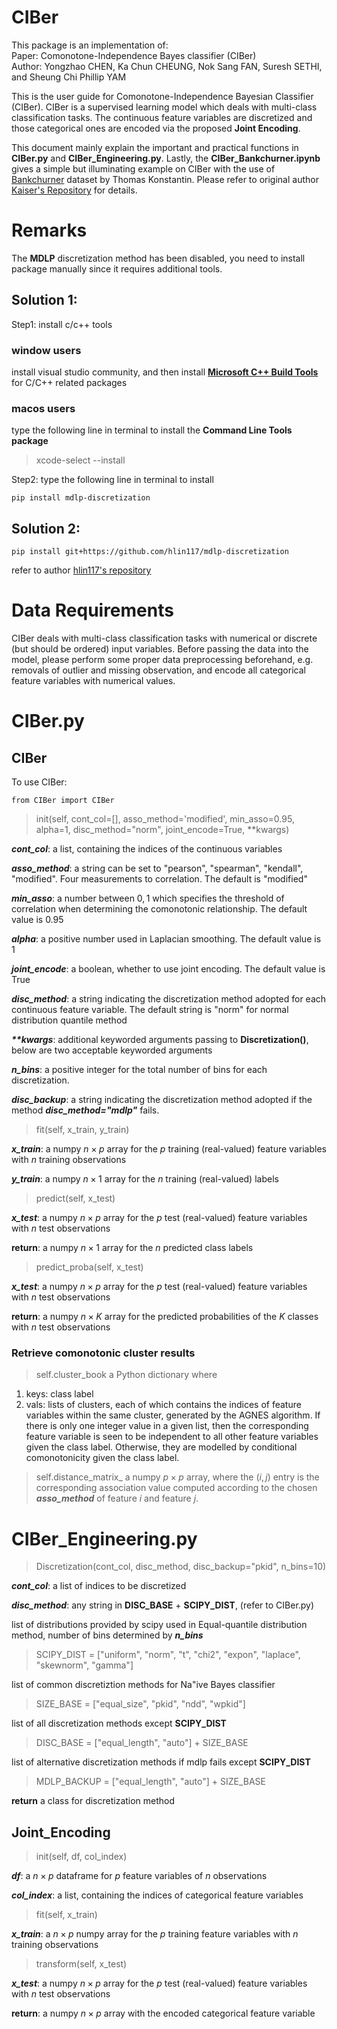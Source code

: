 # CIBer
This package is an implementation of:<br />
Paper: Comonotone-Independence Bayes classifier (CIBer)  <br />
Author: Yongzhao CHEN, Ka Chun CHEUNG, Nok Sang FAN, Suresh SETHI, and Sheung Chi Phillip YAM

This is the user guide for Comonotone-Independence Bayesian Classifier (CIBer). CIBer is a supervised learning model which deals with multi-class classification tasks. The continuous feature variables are discretized and those categorical ones are encoded via the proposed **Joint Encoding**. 

This document mainly explain the important and practical functions in **CIBer.py** and **CIBer_Engineering.py**. Lastly, the **CIBer_Bankchurner.ipynb** gives a simple but illuminating example on CIBer with the use of [Bankchurner](https://www.kaggle.com/code/thomaskonstantin/bank-churn-data-exploration-and-churn-prediction/data) dataset by Thomas Konstantin. Please refer to original author [Kaiser's Repository](https://github.com/kaiser1999/CIBer) for details.

# Remarks
The **MDLP** discretization method has been disabled, you need to install package manually since it requires additional tools.
## Solution 1:
Step1: install c/c++ tools<br />
### window users
install visual studio community, and then install [**Microsoft C++ Build Tools**](https://visualstudio.microsoft.com/visual-cpp-build-tools/) for C/C++ related packages

### macos users
type the following line in terminal to install the **Command Line Tools package**
>xcode-select --install

Step2:
type the following line in terminal to install

```
pip install mdlp-discretization
```
## Solution 2:
```
pip install git+https://github.com/hlin117/mdlp-discretization
```
refer to author [hlin117's repository](https://github.com/hlin117/mdlp-discretization/tree/master/mdlp)

# Data Requirements

CIBer deals with multi-class classification tasks with numerical or discrete (but should be ordered) input variables. Before passing the data into the model, please perform some proper data preprocessing beforehand, e.g. removals of outlier and missing observation, and encode all categorical feature variables with numerical values.

# CIBer.py

## CIBer
To use CIBer:
```
from CIBer import CIBer
```

> init(self, cont_col=[], asso_method='modified', min_asso=0.95, alpha=1, disc_method="norm", joint_encode=True, **kwargs)

**_cont_col_**: a list, containing the indices of the continuous variables

**_asso_method_**: a string can be set to "pearson", "spearman", "kendall", "modified". Four measurements to correlation. The default is "modified"

**_min_asso_**: a number between $0,1$ which specifies the threshold of correlation when determining the comonotonic relationship. The default value is 0.95

**_alpha_**: a positive number used in Laplacian smoothing. The default value is 1

**_joint_encode_**: a boolean, whether to use joint encoding. The default value is True

**_disc_method_**: a string indicating the discretization method adopted for each continuous feature variable. The default string is "norm" for normal distribution quantile method

**_**kwargs_**: additional keyworded arguments passing to **Discretization()**, below are two acceptable keyworded arguments

**_n_bins_**: a positive integer for the total number of bins for each discretization.

**_disc_backup_**: a string indicating the discretization method adopted if the method **_disc_method="mdlp"_** fails.

> fit(self, x_train, y_train)

**_x_train_**: a numpy $n \times p$ array for the $p$ training (real-valued) feature variables with $n$ training observations

**_y_train_**: a numpy $n \times 1$ array for the $n$ training (real-valued) labels

> predict(self, x_test)

**_x_test_**: a numpy $n \times p$ array for the $p$ test (real-valued) feature variables with $n$ test observations

**return**: a numpy $n \times 1$ array for the $n$ predicted class labels

> predict_proba(self, x_test)

**_x_test_**: a numpy $n \times p$ array for the $p$ test (real-valued) feature variables with $n$ test observations

**return**: a numpy $n \times K$ array for the predicted probabilities of the $K$ classes with $n$ test observations

### Retrieve comonotonic cluster results
> self.cluster_book
a Python dictionary where
1. keys: class label
2. vals: lists of clusters, each of which contains the indices of feature variables within the same cluster, generated by the AGNES algorithm. If there is only one integer value in a given list, then the corresponding feature variable is seen to be independent to all other feature variables given the class label. Otherwise, they are modelled by conditional comonotonicity given the class label.

> self.distance_matrix_
a numpy $p \times p$ array, where the $(i,j)$ entry is the corresponding association value computed according to the chosen **_asso_method_** of feature $i$ and feature $j$.

# CIBer_Engineering.py

> Discretization(cont_col, disc_method, disc_backup="pkid", n_bins=10)

**_cont_col_**: a list of indices to be discretized

**_disc_method_**: any string in **DISC_BASE** + **SCIPY_DIST**, (refer to CIBer.py)

list of distributions provided by scipy used in Equal-quantile distribution method, number of bins determined by **_n_bins_**
> SCIPY_DIST = ["uniform", "norm", "t", "chi2", "expon", "laplace", "skewnorm", "gamma"]

list of common discretiztion methods for Na\"ive Bayes classifier
> SIZE_BASE = ["equal_size", "pkid", "ndd", "wpkid"]

list of all discretization methods except **SCIPY_DIST**
> DISC_BASE = ["equal_length", "auto"] + SIZE_BASE

list of alternative discretization methods if mdlp fails except **SCIPY_DIST**
> MDLP_BACKUP = ["equal_length", "auto"] + SIZE_BASE

**return** a class for discretization method

## Joint_Encoding

> init(self, df, col_index)

**_df_**: a $n \times p$ dataframe for $p$ feature variables of $n$ observations

**_col_index_**: a list, containing the indices of categorical feature variables

> fit(self, x_train)

**_x_train_**: a $n \times p$ numpy array for the $p$ training feature variables with $n$ training observations

> transform(self, x_test)

**_x_test_**: a numpy $n \times p$ array for the $p$ test (real-valued) feature variables with $n$ test observations

**return**: a numpy $n \times p$ array with the encoded categorical feature variable

